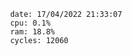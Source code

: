 

                date: 17/04/2022 21:33:07
                cpu: 0.1%
                ram: 18.8%
                cycles: 12060

                         